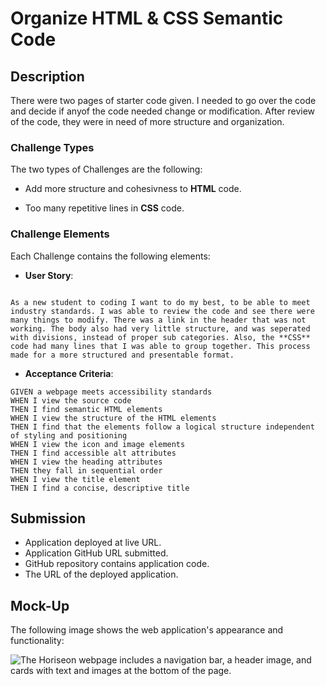 # Organize HTML & CSS Semantic Code

## Description
There were two pages of starter code given. I needed to go over the code and decide if anyof the code needed change or modification. After review of the code, they were in need of more structure and organization. 
### Challenge Types 

The two types of Challenges are the following:

* Add more structure and cohesivness to **HTML** code.

* Too many repetitive lines in **CSS** code.
### Challenge Elements

Each Challenge contains the following elements:

* **User Story**: 
```

As a new student to coding I want to do my best, to be able to meet industry standards. I was able to review the code and see there were many things to modify. There was a link in the header that was not working. The body also had very little structure, and was seperated with divisions, instead of proper sub categories. Also, the **CSS** code had many lines that I was able to group together. This process made for a more structured and presentable format. 
```

* **Acceptance Criteria**: 
```
GIVEN a webpage meets accessibility standards
WHEN I view the source code
THEN I find semantic HTML elements
WHEN I view the structure of the HTML elements
THEN I find that the elements follow a logical structure independent of styling and positioning
WHEN I view the icon and image elements
THEN I find accessible alt attributes
WHEN I view the heading attributes
THEN they fall in sequential order
WHEN I view the title element
THEN I find a concise, descriptive title
```
## Submission
* Application deployed at live URL.
* Application GitHub URL submitted.
* GitHub repository contains application code.
* The URL of the deployed application.
## Mock-Up

The following image shows the web application's appearance and functionality:

![The Horiseon webpage includes a navigation bar, a header image, and cards with text and images at the bottom of the page.](./Assets/01-html-css-git-homework-demo.jpg)

